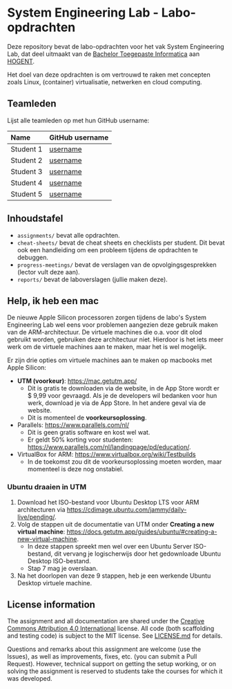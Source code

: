 # System Engineering Lab - Labo-opdrachten

Deze repository bevat de labo-opdrachten voor het vak System Engineering Lab, dat deel uitmaakt van de [Bachelor Toegepaste Informatica](https://www.hogent.be/opleidingen/bachelors/toegepaste-informatica/) aan [HOGENT](https://www.hogent.be/).

Het doel van deze opdrachten is om vertrouwd te raken met concepten zoals Linux, (container) virtualisatie, netwerken en cloud computing.

## Teamleden

Lijst alle teamleden op met hun GitHub username:

| Name      | GitHub username                         |
| :-------- | :-------------------------------------- |
| Student 1 | [username](https://github.com/username) |
| Student 2 | [username](https://github.com/username) |
| Student 3 | [username](https://github.com/username) |
| Student 4 | [username](https://github.com/username) |
| Student 5 | [username](https://github.com/username) |

## Inhoudstafel

- `assignments/` bevat alle opdrachten.
- `cheat-sheets/` bevat de cheat sheets en checklists per student. Dit bevat ook een handleiding om een probleem tijdens de opdrachten te debuggen.
- `progress-meetings/` bevat de verslagen van de opvolgingsgesprekken (lector vult deze aan).
- `reports/` bevat de laboverslagen (jullie maken deze).

## Help, ik heb een mac

De nieuwe Apple Silicon processoren zorgen tijdens de labo's System Engineering Lab  wel eens voor problemen aangezien deze gebruik maken van de ARM-architectuur. De virtuele machines die o.a. voor dit olod gebruikt worden, gebruiken deze architectuur niet. Hierdoor is het iets meer werk om de virtuele machines aan te maken, maar het is wel mogelijk.

Er zijn drie opties om virtuele machines aan te maken op macbooks met Apple Silicon:

- **UTM (voorkeur)**: <https://mac.getutm.app/>
  - Dit is gratis te downloaden via de website, in de App Store wordt er \$ 9,99 voor gevraagd. Als je de developers wil bedanken voor hun werk, download je via de App Store. In het andere geval via de website.
  - Dit is momenteel de **voorkeursoplossing**.
- Parallels: <https://www.parallels.com/nl/>
  - Dit is geen gratis software en kost wel wat.
  - Er geldt 50% korting voor studenten: <https://www.parallels.com/nl/landingpage/pd/education/>.
- VirtualBox for ARM: <https://www.virtualbox.org/wiki/Testbuilds>
  - In de toekomst zou dit de voorkeursoplossing moeten worden, maar momenteel is deze nog onstabiel.

### Ubuntu draaien in UTM

1. Download het ISO-bestand voor Ubuntu Desktop LTS voor ARM architecturen via <https://cdimage.ubuntu.com/jammy/daily-live/pending/>.
2. Volg de stappen uit de documentatie van UTM onder **Creating a new virtual machine**: <https://docs.getutm.app/guides/ubuntu/#creating-a-new-virtual-machine>.
   - In deze stappen spreekt men wel over een Ubuntu Server ISO-bestand, dit vervang je logischerwijs door het gedownloade Ubuntu Desktop ISO-bestand.
   - Stap 7 mag je overslaan.
3. Na het doorlopen van deze 9 stappen, heb je een werkende Ubuntu Desktop virtuele machine.

## License information

The assignment and all documentation are shared under the [Creative Commons Attribution 4.0 International](http://creativecommons.org/licenses/by/4.0/) license. All code (both scaffolding and testing code) is subject to the MIT license. See [LICENSE.md](LICENSE.md) for details.

Questions and remarks about this assignment are welcome (use the Issues), as well as improvements, fixes, etc. (you can submit a Pull Request). However, technical support on getting the setup working, or on solving the assignment is reserved to students take the courses for which it was developed.
